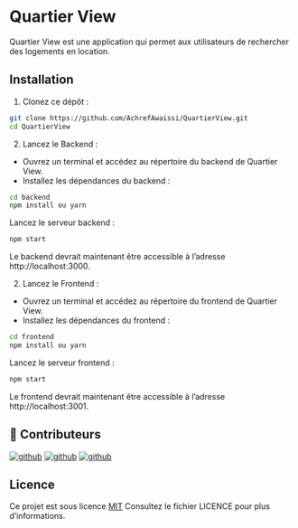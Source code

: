 
# Quartier View

Quartier View est une application qui permet aux utilisateurs de rechercher des logements en location. 
## Installation

1. Clonez ce dépôt :

```bash
git clone https://github.com/AchrefAwaissi/QuartierView.git
cd QuartierView
```

2. Lancez le Backend :
- Ouvrez un terminal et accédez au répertoire du backend de Quartier View.
- Installez les dépendances du backend :
```bash
cd backend
npm install ou yarn
```

Lancez le serveur backend :
```bash
npm start
```
Le backend devrait maintenant être accessible à l’adresse http://localhost:3000.

2. Lancez le Frontend :
- Ouvrez un terminal et accédez au répertoire du frontend de Quartier View.
- Installez les dépendances du frontend :
```bash
cd frontend
npm install ou yarn
```

Lancez le serveur frontend :
```bash
npm start
```
Le frontend devrait maintenant être accessible à l’adresse http://localhost:3001.
## 🔗 Contributeurs
[![github](https://img.shields.io/badge/Achref-000?style=for-the-badge&logo=github&logoColor=white)](https://github.com/AchrefAwaissi) 
[![github](https://img.shields.io/badge/Ilies-000?style=for-the-badge&logo=github&logoColor=white)](https://github.com/iliesskalli)
[![github](https://img.shields.io/badge/JK-001?style=for-the-badge&logo=github&logoColor=white)](https://github.com/john1340a)
## Licence

Ce projet est sous licence [MIT](https://choosealicense.com/licenses/mit/) Consultez le fichier LICENCE pour plus d’informations.

